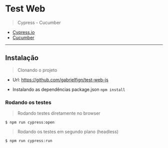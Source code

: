 # Test Web

> Cypress - Cucumber

- [Cypress.io](https://www.cypress.io/)
- [Cucumber](https://cucumber.io/)

---

## Instalação

> Clonando o projeto
 - Url: https://github.com/gabrielfign/test-web-js

- Instalando as dependências package.json
`npm install`

### Rodando os testes

> Rodando testes diretamente no browser

```shell
$ npm run cypress:open
```

> Rodando os testes em segundo plano (headless)

```shell
$ npm run cypress:run
```
